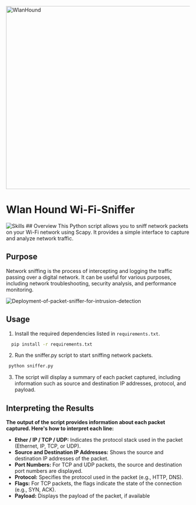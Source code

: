 
<img src="https://github.com/gerhash/Wlan-Hound-Wi-Fi-Sniffer/assets/62940515/c347a95c-0eb1-48ad-a04c-a668e54baaf6" alt="WlanHound" width="700" height="500">

# Wlan Hound Wi-Fi-Sniffer
<img src="https://skillicons.dev/icons?i=py" alt="Skills" />
## Overview
This Python script allows you to sniff network packets on your Wi-Fi network using Scapy. It provides a simple interface to capture and analyze network traffic.

## Purpose
Network sniffing is the process of intercepting and logging the traffic passing over a digital network. It can be useful for various purposes, including network troubleshooting, security analysis, and performance monitoring. 

![Deployment-of-packet-sniffer-for-intrusion-detection](https://github.com/gerhash/Wlan-Hound-Wi-Fi-Sniffer/assets/62940515/0c3663ba-1af1-4544-88d5-b3a85789f68d)


## Usage
1. Install the required dependencies listed in `requirements.txt`.
   
 ```sh
   pip install -r requirements.txt
 ```

2. Run the sniffer.py script to start sniffing network packets.
   
 ```sh
  python sniffer.py
 ```

3. The script will display a summary of each packet captured, including information such as source and destination IP addresses, protocol, and payload.


## Interpreting the Results
**The output of the script provides information about each packet captured. Here's how to interpret each line:**

- **Ether / IP / TCP / UDP:** Indicates the protocol stack used in the packet (Ethernet, IP, TCP, or UDP).
- **Source and Destination IP Addresses:** Shows the source and destination IP addresses of the packet.
- **Port Numbers:** For TCP and UDP packets, the source and destination port numbers are displayed.
- **Protocol:** Specifies the protocol used in the packet (e.g., HTTP, DNS).
- **Flags:** For TCP packets, the flags indicate the state of the connection (e.g., SYN, ACK).
- **Payload:** Displays the payload of the packet, if available


